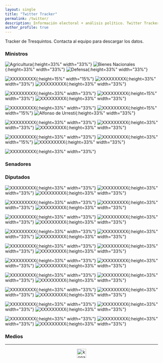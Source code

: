 ```yaml
---
layout: single
title: "Twitter Tracker"
permalink: /twitter/
description: Información electoral + análisis político. Twitter Tracker.
author_profile: true
---
```


Tracker de Tresquintos. Contacta al equipo para descargar los datos.

### Ministros

![Agricultura](/images/twitter/ministers/tvalenzuelavt.png){:height=33%" width="33%"} ![Bienes Nacionales](/images/twitter/ministers/jubrodsky.png){:height=33%" width="33%"} ![Defensa](/images/twitter/ministers/Mayafernandeza.png){:height=33%" width="33%"}

![XXXXXXXXX](/images/twitter/ministers/sadiaz1.png){:height=15%" width="15%"} ![XXXXXXXXX](/images/twitter/ministers/GiorgioJackson.png){:height=33%" width="33%"} ![XXXXXXXXX](/images/twitter/ministers/javieratoroc.png){:height=33%" width="33%"}

![XXXXXXXXX](/images/twitter/ministers/nico_grau.png){:height=33%" width="33%"} ![XXXXXXXXX](/images/twitter/ministers/ProfMarcoAvila.png){:height=15%" width="33%"} ![XXXXXXXXX](/images/twitter/ministers/mariomarcelc.png){:height=33%" width="33%"}

![XXXXXXXXX](/images/twitter/ministers/Carolina_Toha.png){:height=33%" width="33%"} ![XXXXXXXXX](mriost.png){:height=15%" width="15%"} ![Alfonso de Urresti](/images/twitter/ministers/Maisa_Rojas.png){:height=33%" width="33%"}

![XXXXXXXXX](/images/twitter/ministers/totiorellanag.png){:height=33%" width="33%"} ![XXXXXXXXX](/images/twitter/ministers/jcgarciapdea.png){:height=33%" width="33%"} ![XXXXXXXXX](/images/twitter/ministers/UrrejolaRREE.png){:height=33%" width="33%"}

![XXXXXXXXX](camila_vallejo.png){:height=33%" width="33%"} ![XXXXXXXXX](/images/twitter/ministers/jeannette_jara.png){:height=33%" width="15%"} ![XXXXXXXXX](/images/twitter/ministers/JCMunozMarquez.png){:height=33%" width="33%"}

![XXXXXXXXX](/images/twitter/ministers/carlosmontestwt.png){:height=33%" width="33%"}

### Senadores




### Diputados

![XXXXXXXXX](/images/twitter/ministers/clara_sagardia.png){:height=33%" width="33%"}
![XXXXXXXXX](/images/twitter/ministers/BenjaminMorenob.png){:height=33%" width="33%"}
![XXXXXXXXX](/images/twitter/ministers/Candeladiputada.png){:height=33%" width="33%"}

![XXXXXXXXX](/images/twitter/ministers/DiputadaD15.png){:height=33%" width="33%"}
![XXXXXXXXX](/images/twitter/ministers/DiputadoArroyo.png){:height=33%" width="33%"}
![XXXXXXXXX](/images/twitter/ministers/carlosmontestwt.png){:height=33%" width="33%"}

![XXXXXXXXX](/images/twitter/ministers/EricAedoJeldres.png){:height=33%" width="33%"}
![XXXXXXXXX](/images/twitter/ministers/felipe_donosoc.png){:height=33%" width="33%"}
![XXXXXXXXX](/images/twitter/ministers/florweissen.png){:height=33%" width="33%"}

![XXXXXXXXX](/images/twitter/ministers/glorianaveillan.png){:height=33%" width="33%"}
![XXXXXXXXX](/images/twitter/ministers/hector_ulloaa.png){:height=33%" width="33%"}
![XXXXXXXXX](/images/twitter/ministers/henrylealbizama.png){:height=33%" width="33%"}

![XXXXXXXXX](/images/twitter/ministers/HugoReyM.png){:height=33%" width="33%"}
![XXXXXXXXX](/images/twitter/ministers/JCBeltranSilva.png){:height=33%" width="33%"}
![XXXXXXXXX](/images/twitter/ministers/mbeckeralvear.png){:height=33%" width="33%"}

![XXXXXXXXX](/images/twitter/ministers/mperezdiputada.png){:height=33%" width="33%"}
![XXXXXXXXX](/images/twitter/ministers/nromerotalguia.png){:height=33%" width="33%"}
![XXXXXXXXX](/images/twitter/ministers/SchubertRubio.png){:height=33%" width="33%"}


![XXXXXXXXX](/images/twitter/ministers/CalamaVelasquez.png){:height=33%" width="33%"}
![XXXXXXXXX](/images/twitter/ministers/DipSaraConcha.png){:height=33%" width="33%"}
![XXXXXXXXX](/images/twitter/ministers/AnaMariaBravoC.png){:height=33%" width="33%"}

![XXXXXXXXX](/images/twitter/ministers/HernanPalma_D12.png){:height=33%" width="33%"}
![XXXXXXXXX](/images/twitter/ministers/JIrarrazavalR.png){:height=33%" width="33%"}
![XXXXXXXXX](/images/twitter/ministers/CatalinaDelReal.png){:height=33%" width="33%"}

![XXXXXXXXX](/images/twitter/ministers/GaelDiputada.png){:height=33%" width="33%"}
![XXXXXXXXX](/images/twitter/ministers/PamJiles.png){:height=33%" width="33%"}
![XXXXXXXXX](/images/twitter/ministers/Marcia_Raphaelm.png){:height=33%" width="33%"}


![XXXXXXXXX](/images/twitter/ministers/JaimeSaezQuiroz.png){:height=33%" width="33%"}
![XXXXXXXXX](/images/twitter/ministers/nromerotalguia.png){:height=33%" width="33%"}
![XXXXXXXXX](/images/twitter/ministers/SchubertRubio.png){:height=33%" width="33%"}





### Medios





---

<!-- NES -->
<style>
.aligncenter {
    text-align: center;
}
</style>
<p class="aligncenter">
    <img src="/images/nes.png" width="30" height="30" alt="konami" />
</p>
<script src="/js/topsecret.js"></script>

<script src="/js/cyberdelia.js"></script>

<script type="text/javascript"> var msTag = {"site":"tnw","page":"home","cyberdelia_page_type":"home","data":{"sponsorName":false,"isSponsoredCategory":false}}</script>

<script src="https://cdn0.tnwcdn.com/wp-content/themes/cyberdelia/assets/js/app.min.js?v=1585558461" type="text/javascript" async=""></script>



<!-- Popup -->
<!-- <script src="/sweetalerts2/dist/sweetalert2.all.min.js"></script>

<script type="text/javascript">

setTimeout(function(){Swal.fire({
  title: '¡Apoya a Tresquintos!',
  text: 'Ayúdanos a mantener el sitio activo e independiente',
  footer: '<a href="https://tresquintos.us15.list-manage.com/subscribe/post?u=3a6f5773bbbc78ea5a0003f67&id=8c164eff0f">Suscríbete al Newsletter Aquí</a>',
  imageUrl: '/images/pc.png',
  imageWidth: 80,
  imageHeight: 80,
  imageAlt: 'Custom image',
  timer: 45000,
  timerProgressBar: true,
  width: 500,
  showCloseButton: true,
  showDenyButton: true,
  showCancelButton: false,
  confirmButtonText: `Una Vez`,
  denyButtonText: `Mensual`,
  cancelButtonText: `No por ahora`,
  }).then((result) => {
  if (result.isConfirmed) {
    window.open("https://tresquintos.cl/donaciones/")
  } else if (result.isDenied) {
    window.open("https://tresquintos.cl/donaciones/")
  }
  })
  },15000);
</script> -->


<!-- Favicon -->
<link rel="apple-touch-icon" sizes="180x180" href="/apple-touch-icon.png">
<link rel="icon" type="image/png" sizes="32x32" href="/favicon-32x32.png">
<link rel="icon" type="image/png" sizes="16x16" href="/favicon-16x16.png">
<link rel="manifest" href="/site.webmanifest">
<link rel="mask-icon" href="/safari-pinned-tab.svg" color="#5bbad5">
<meta name="msapplication-TileColor" content="#b91d47">
<meta name="theme-color" content="#ffffff">


<!-- Finisce sempre così, con la morte.
Prima però c’è stata la vita,
nascosta sotto i bla, bla, bla, bla, bla.
È tutto sedimentato sotto il chiacchiericcio e il rumore:
il silenzio e il sentimento,
l’emozione e la paura,
gli sparuti incostanti sprazzi di bellezza
e poi lo squallore disgraziato e l’uomo miserabile.
Tutto sepolto nella coperta
dell’imbarazzo dello stare al mondo:
bla, bla, bla, bla.
Altrove c’è l’Altrove,
io non mi occupo dell’Altrove.
Dunque che questo romanzo abbia inizio.
In fondo è solo un trucco, si è solo un trucco. kb. -->
